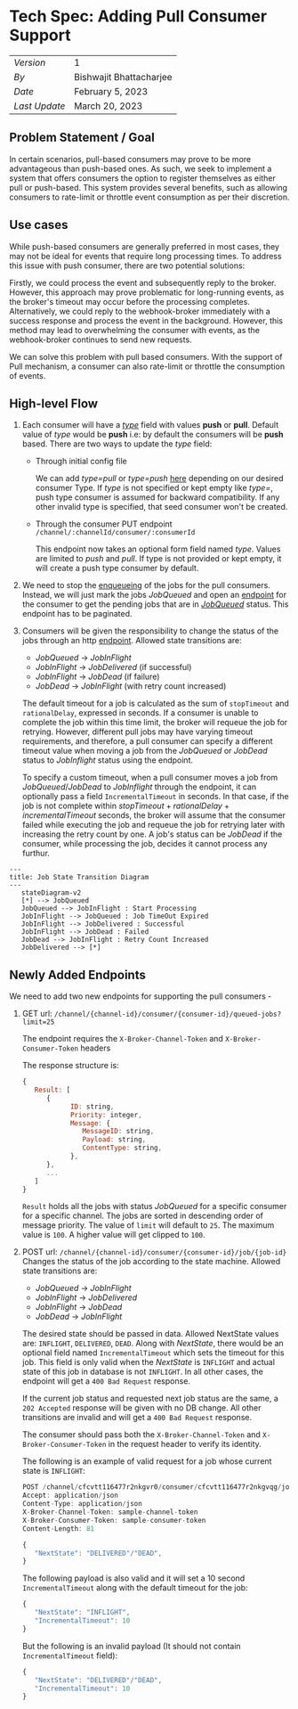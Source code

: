 # Tech Spec: Adding Pull Consumer Support

|               |                         |
| ------------- | ----------------------- |
| _Version_     | 1                       |
| _By_          | Bishwajit Bhattacharjee |
| _Date_        | February 5, 2023        |
| _Last Update_ | March 20, 2023          |

## Problem Statement / Goal

In certain scenarios, pull-based consumers may prove to be more advantageous than push-based ones. As such, we seek to implement a system that offers consumers the option to register themselves as either pull or push-based. This system provides several benefits, such as allowing consumers to rate-limit or throttle event consumption as per their discretion.

## Use cases

While push-based consumers are generally preferred in most cases, they may not be ideal for events that require long processing times. To address this issue with push consumer, there are two potential solutions:

Firstly, we could process the event and subsequently reply to the broker. However, this approach may prove problematic for long-running events, as the broker's timeout may occur before the processing completes. Alternatively, we could reply to the webhook-broker immediately with a success response and process the event in the background. However, this method may lead to overwhelming the consumer with events, as the webhook-broker continues to send new requests.

We can solve this problem with pull based consumers. With the support of Pull mechanism, a consumer can also rate-limit or throttle the consumption of events.

## High-level Flow

1. Each consumer will have a [_type_](https://github.com/newscred/webhook-broker/blob/main/storage/data/consumer.go#L45) field with values **push** or **pull**. Default value of _type_ would be **push** i.e: by default the consumers will be **push** based.
   There are two ways to update the _type_ field:

   - Through initial config file

     We can add _type=pull_ or _type=push_ [here](https://github.com/newscred/webhook-broker/blob/main/webhook-broker.cfg.template#L76) depending on our desired consumer Type. If _type_ is not specified or kept empty like _type=_, push type consumer is assumed for backward compatibility. If any other invalid type is specified, that seed consumer won't be created.

   - Through the consumer PUT endpoint `/channel/:channelId/consumer/:consumerId`

     This endpoint now takes an optional form field named _type_. Values are limited to _push_ and _pull_. If type is not provided or kept empty, it will create a push type consumer by default.

1. We need to stop the [enqueueing](https://github.com/newscred/webhook-broker/blob/main/dispatcher/msgdispatcher.go#L100) of the jobs for the pull consumers. Instead, we will just mark the jobs _JobQueued_ and open an [endpoint](https://github.com/newscred/webhook-broker/blob/main/controllers/job.go#L82) for the consumer to get the pending jobs that are in [_JobQueued_](https://github.com/newscred/webhook-broker/blob/main/storage/data/job.go#L13) status. This endpoint has to be paginated.
1. Consumers will be given the responsibility to change the status of the jobs through an http [endpoint](https://github.com/newscred/webhook-broker/blob/main/controllers/job.go#L180). Allowed state transitions are:

   - _JobQueued_ -> _JobInFlight_
   - _JobInFlight_ -> _JobDelivered_ (if successful)
   - _JobInFlight_ -> _JobDead_ (if failure)
   - _JobDead_ -> _JobInFlight_ (with retry count increased)

   The default timeout for a job is calculated as the sum of `stopTimeout` and `rationalDelay`, expressed in seconds. If a consumer is unable to complete the job within this time limit, the broker will requeue the job for retrying. However, different pull jobs may have varying timeout requirements, and therefore, a pull consumer can specify a different timeout value when moving a job from the _JobQueued_ or _JobDead_ status to _JobInflight_ status using the endpoint.

   To specify a custom timeout, when a pull consumer moves a job from _JobQueued_/_JobDead_ to _JobInflight_ through the endpoint, it can optionally pass a field `IncrementalTimeout` in seconds. In that case, if the job is not complete within $stopTimeout + rationalDelay + incrementalTimeout$ seconds, the broker will assume that the consumer failed while executing the job and requeue the job for retrying later with increasing the retry count by one. A job's status can be _JobDead_ if the consumer, while processing the job, decides it cannot process any furthur.

```mermaid
---
title: Job State Transition Diagram
---
   stateDiagram-v2
   [*] --> JobQueued
   JobQueued --> JobInFlight : Start Processing
   JobInFlight --> JobQueued : Job TimeOut Expired
   JobInFlight --> JobDelivered : Successful
   JobInFlight --> JobDead : Failed
   JobDead --> JobInFlight : Retry Count Increased
   JobDelivered --> [*]
```

## Newly Added Endpoints

We need to add two new endpoints for supporting the pull consumers -

1. GET url: `/channel/{channel-id}/consumer/{consumer-id}/queued-jobs?limit=25`

   The endpoint requires the `X-Broker-Channel-Token` and `X-Broker-Consumer-Token` headers

   The response structure is:

   ```javascript
   {
      Result: [
         {
               ID: string,
               Priority: integer,
               Message: {
                  MessageID: string,
                  Payload: string,
                  ContentType: string,
               },
         },
         ...
      ]
   }
   ```

   `Result` holds all the jobs with status _JobQueued_ for a specific consumer for a specific channel. The jobs are sorted in descending order of message priority.
   The value of `limit` will default to `25`. The maximum value is `100`. A higher value will get clipped to `100`.

1. POST url: `/channel/{channel-id}/consumer/{consumer-id}/job/{job-id}`
   Changes the status of the job according to the state machine. Allowed state transitions are:

   - _JobQueued_ -> _JobInFlight_
   - _JobInFlight_ -> _JobDelivered_
   - _JobInFlight_ -> _JobDead_
   - _JobDead_ -> _JobInFlight_

   The desired state should be passed in data. Allowed NextState values are: `INFLIGHT`, `DELIVERED`, `DEAD`. Along with _NextState_, there would be an optional field named `IncrementalTimeout` which sets the timeout for this job. This field is only valid when the _NextState_ is `INFLIGHT` and actual state of this job in database is not `INFLIGHT`. In all other cases, the endpoint will get a `400 Bad Request` response.

   If the current job status and requested next job status are the same, a `202 Accepted` response will be given with no DB change. All other transitions are invalid and will get a `400 Bad Request` response.

   The consumer should pass both the `X-Broker-Channel-Token` and `X-Broker-Consumer-Token` in the request header to verify its identity.

   The following is an example of valid request for a job whose current state is `INFLIGHT`:

   ```javascript
   POST /channel/cfcvtt116477r2nkgvr0/consumer/cfcvtt116477r2nkgvqg/job/cfcvv0h16477r2nkh0rg
   Accept: application/json
   Content-Type: application/json
   X-Broker-Channel-Token: sample-channel-token
   X-Broker-Consumer-Token: sample-consumer-token
   Content-Length: 81

   {
      "NextState": "DELIVERED"/"DEAD",
   }
   ```

   The following payload is also valid and it will set a 10 second `IncrementalTimeout` along with the default timeout for the job:

   ```javascript
   {
      "NextState": "INFLIGHT",
      "IncrementalTimeout": 10
   }
   ```

   But the following is an invalid payload (It should not contain `IncrementalTimeout` field):

   ```javascript
   {
      "NextState": "DELIVERED"/"DEAD",
      "IncrementalTimeout": 10
   }
   ```
